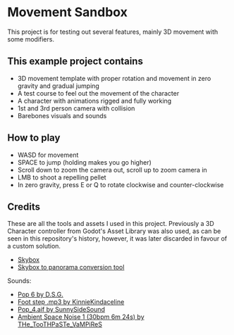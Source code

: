 
# Movement Sandbox

This project is for testing out several features, mainly 3D movement with some modifiers.

## This example project contains

- 3D movement template with proper rotation and movement in zero gravity and gradual jumping
- A test course to feel out the movement of the character
- A character with animations rigged and fully working
- 1st and 3rd person camera with collision
- Barebones visuals and sounds

## How to play

- WASD for movement
- SPACE to jump (holding makes you go higher)
- Scroll down to zoom the camera out, scroll up to zoom camera in
- LMB to shoot a repelling pellet
- In zero gravity, press E or Q to rotate clockwise and counter-clockwise

## Credits
These are all the tools and assets I used in this project. Previously a 3D Character controller from Godot's Asset Library was also used, as can be seen in this repository's history, however, it was later discarded in favour of a custom solution.

 - [Skybox](https://opengameart.org/content/space-skyboxes-0)
 - [Skybox to panorama conversion tool](https://danilw.github.io/GLSL-howto/cubemap_to_panorama_js/cubemap_to_panorama.html)

Sounds:

 - [Pop 6 by D.S.G.](https://freesound.org/people/D.S.G./sounds/244656/)
 - [Foot step .mp3 by KinnieKindaceline](https://freesound.org/people/KinnieKindaceline/sounds/678714/)
 - [Pop_4.aif by SunnySideSound](https://freesound.org/people/SunnySideSound/sounds/67090/)
 - [Ambient Space Noise 1 (30bpm 6m 24s) by THe_TooTHPaSTe_VaMPiReS](https://freesound.org/people/THe_TooTHPaSTe_VaMPiReS/sounds/511493/)

